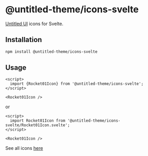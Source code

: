 # @untitled-theme/icons-svelte

[Untitled UI](<https://www.figma.com/file/5OtZ9gq2jAPCYkmVI2Dd8e/%E2%9D%96-PREVIEW-%E2%9D%96-Untitled-UI-%E2%80%93-PRO-VARIABLES-(v4.0)?type=design&node-id=3463-407484&mode=design&t=oOV4Ezg1JTNhN3ec-0>) icons for Svelte.

## Installation

```bash
npm install @untitled-theme/icons-svelte
```

## Usage

```svelte
<script>
  import {Rocket01Icon} from '@untitled-theme/icons-svelte';
</script>

<Rocket01Icon />
```

or

```svelte
<script>
  import Rocket01Icon from '@untitled-theme/icons-svelte/Rocket01Icon.svelte';
</script>

<Rocket01Icon />
```

See all icons [here](https://untitled-theme-docs.vercel.app/icons)
